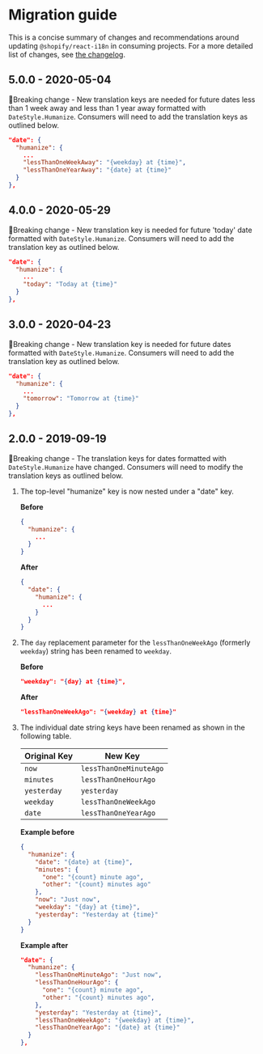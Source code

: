 # Migration guide

This is a concise summary of changes and recommendations around updating `@shopify/react-i18n` in consuming projects. For a more detailed list of changes, see [the changelog](./CHANGELOG.md).

## 5.0.0 - 2020-05-04

🛑Breaking change - New translation keys are needed for future dates less than 1 week away and less than 1 year away formatted with `DateStyle.Humanize`. Consumers will need to add the translation keys as outlined below.

```json
"date": {
  "humanize": {
    ...
    "lessThanOneWeekAway": "{weekday} at {time}",
    "lessThanOneYearAway": "{date} at {time}"
  }
},
```

## 4.0.0 - 2020-05-29

🛑Breaking change - New translation key is needed for future 'today' date formatted with `DateStyle.Humanize`. Consumers will need to add the translation key as outlined below.

```json
"date": {
  "humanize": {
    ...
    "today": "Today at {time}"
  }
},
```

## 3.0.0 - 2020-04-23

🛑Breaking change - New translation key is needed for future dates formatted with `DateStyle.Humanize`. Consumers will need to add the translation key as outlined below.

```json
"date": {
  "humanize": {
    ...
    "tomorrow": "Tomorrow at {time}"
  }
},
```

## 2.0.0 - 2019-09-19

🛑Breaking change - The translation keys for dates formatted with `DateStyle.Humanize` have changed. Consumers will need to modify the translation keys as outlined below.

1. The top-level "humanize" key is now nested under a "date" key.

   **Before**

   ```json
   {
     "humanize": {
       ...
     }
   }
   ```

   **After**

   ```json
   {
     "date": {
       "humanize": {
         ...
       }
     }
   }
   ```

2. The `day` replacement parameter for the `lessThanOneWeekAgo` (formerly `weekday`) string has been renamed to `weekday`.

   **Before**

   ```json
   "weekday": "{day} at {time}",
   ```

   **After**

   ```json
   "lessThanOneWeekAgo": "{weekday} at {time}"
   ```

3. The individual date string keys have been renamed as shown in the following table.

   | Original Key | New Key                |
   | ------------ | ---------------------- |
   | `now`        | `lessThanOneMinuteAgo` |
   | `minutes`    | `lessThanOneHourAgo`   |
   | `yesterday`  | `yesterday`            |
   | `weekday`    | `lessThanOneWeekAgo`   |
   | `date`       | `lessThanOneYearAgo`   |

   **Example before**

   ```json
   {
     "humanize": {
       "date": "{date} at {time}",
       "minutes": {
         "one": "{count} minute ago",
         "other": "{count} minutes ago"
       },
       "now": "Just now",
       "weekday": "{day} at {time}",
       "yesterday": "Yesterday at {time}"
     }
   }
   ```

   **Example after**

   ```json
   "date": {
     "humanize": {
       "lessThanOneMinuteAgo": "Just now",
       "lessThanOneHourAgo": {
         "one": "{count} minute ago",
         "other": "{count} minutes ago",
       },
       "yesterday": "Yesterday at {time}",
       "lessThanOneWeekAgo": "{weekday} at {time}",
       "lessThanOneYearAgo": "{date} at {time}"
     }
   },
   ```
